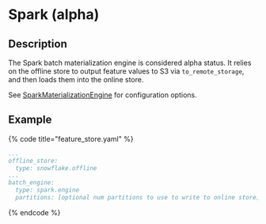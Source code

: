 # Spark (alpha)

## Description

The Spark batch materialization engine is considered alpha status. It relies on the offline store to output feature values to S3 via `to_remote_storage`, and then loads them into the online store.

See [SparkMaterializationEngine](https://rtd.feast.dev/en/master/index.html?highlight=SparkMaterializationEngine#feast.infra.materialization.spark.spark_materialization_engine.SparkMaterializationEngineConfig) for configuration options.

## Example

{% code title="feature_store.yaml" %}
```yaml
...
offline_store:
  type: snowflake.offline
...
batch_engine:
  type: spark.engine
  partitions: [optional num partitions to use to write to online store]
```
{% endcode %}
